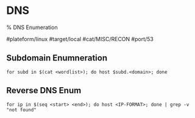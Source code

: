 # DNS

% DNS Enumeration

#plateform/linux #target/local #cat/MISC/RECON #port/53

## Subdomain Enumneration

```
for subd in $(cat <wordlist>); do host $subd.<domain>; done
```

## Reverse DNS Enum

```
for ip in $(seq <start> <end>); do host <IP-FORMAT>; done | grep -v "not found"
```
